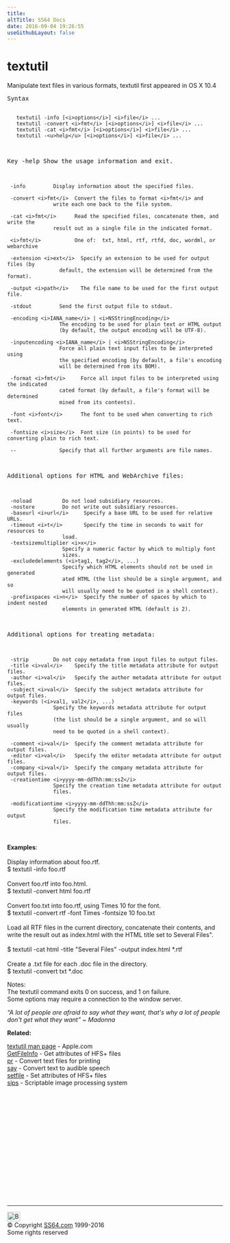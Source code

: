 ```yaml
---
title:
altTitle: SS64 Docs
date: 2016-09-04 19:26:55
useGithubLayout: false
---
```

<!-- #BeginLibraryItem "/Library/head_osx.lbi" --><!-- #EndLibraryItem --><h1>textutil</h1> 
<p>Manipulate text files in various formats, textutil first appeared in  OS X 10.4</p>
<pre>Syntax

       textutil -info [<i>options</i>] <i>file</i> ...
       textutil -convert <i>fmt</i> [<i>options</i>] <i>file</i> ...
       textutil -cat <i>fmt</i> [<i>options</i>] <i>file</i> ...
       textutil -<u>help</u> [<i>options</i>] <i>file</i> ...

Key
     -help         Show the usage information and exit.

     -info         Display information about the specified files.

     -convert <i>fmt</i>  Convert the files to format <i>fmt</i> and
                   write each one back to the file system.

     -cat <i>fmt</i>      Read the specified files, concatenate them, and write the
                   result out as a single file in the indicated format.

     <i>fmt</i>           One of:  txt, html, rtf, rtfd, doc, wordml, or webarchive

     -extension <i>ext</i>  Specify an extension to be used for output files (by
                     default, the extension will be determined from the format).

     -output <i>path</i>    The file name to be used for the first output file.

     -stdout         Send the first output file to stdout.

     -encoding <i>IANA_name</i> | <i>NSStringEncoding</i>
                     The encoding to be used for plain text or HTML output
                     (by default, the output encoding will be UTF-8).

     -inputencoding <i>IANA_name</i> | <i>NSStringEncoding</i>
                     Force all plain text input files to be interpreted using
                     the specified encoding (by default, a file's encoding
                     will be determined from its BOM).

     -format <i>fmt</i>     Force all input files to be interpreted using the indicated 
                     cated format (by default, a file's format will be determined
                     mined from its contents).

     -font <i>font</i>      The font to be used when converting to rich text.

     -fontsize <i>size</i>  Font size (in points) to be used for converting plain to rich text.

     --              Specify that all further arguments are file names.

Additional options for HTML and WebArchive files:

     -noload          Do not load subsidiary resources.
     -nostore         Do not write out subsidiary resources.
     -baseurl <i>url</i>     Specify a base URL to be used for relative URLs.
     -timeout <i>t</i>       Specify the time in seconds to wait for resources to
                      load.
     -textsizemultiplier <i>x</i>
                      Specify a numeric factor by which to multiply font
                      sizes.
     -excludedelements (<i>tag1, tag2</i>, ...)
                      Specify which HTML elements should not be used in generated 
                      ated HTML (the list should be a single argument, and so
                      will usually need to be quoted in a shell context).
     -prefixspaces <i>n</i>  Specify the number of spaces by which to indent nested
                      elements in generated HTML (default is 2).

Additional options for treating metadata:

     -strip        Do not copy metadata from input files to output files.
     -title <i>val</i>    Specify the title metadata attribute for output files.
     -author <i>val</i>   Specify the author metadata attribute for output files.
     -subject <i>val</i>  Specify the subject metadata attribute for output files.
     -keywords (<i>val1, val2</i>, ...)
                   Specify the keywords metadata attribute for output files
                   (the list should be a single argument, and so will usually
                   need to be quoted in a shell context).

     -comment <i>val</i>  Specify the comment metadata attribute for output files.
     -editor <i>val</i>   Specify the editor metadata attribute for output files.
     -company <i>val</i>  Specify the company metadata attribute for output files.
     -creationtime <i>yyyy-mm-ddThh:mm:ssZ</i>
                   Specify the creation time metadata attribute for output
                   files.

     -modificationtime <i>yyyy-mm-ddThh:mm:ssZ</i>
                   Specify the modification time metadata attribute for output
                   files.
</pre>
<p><b>Examples</b>:<br>
<br>
Display information about foo.rtf.<br>
<span class="code">$ textutil -info foo.rtf</span><br>
<br>
Convert foo.rtf into foo.html.<br>
<span class="code">$ textutil -convert html foo.rtf</span><br>
<br>
Convert foo.txt into foo.rtf, using Times 10 for the font.<br>
<span class="code">$ textutil -convert rtf -font Times -fontsize 10 foo.txt</span><br>
<br>
Load all RTF files in the current directory, concatenate their contents,
and write the result out as index.html with the HTML title set to
Several Files".<br>
<br>         
<span class="code">$ textutil -cat html -title "Several Files" -output index.html *.rtf</span><br>
<br>   
Create a .txt file for each .doc file in the directory.<br>       
<span class="code">$ textutil -convert txt *.doc</span></p>
<p>Notes:<br>
The textutil command exits 0 on success, and 1 on failure. <br>
Some options may require a connection to the window server.</p>
<p class="quote"><i>“A lot of people are afraid to say what they want, that's why a lot of people don't get what they want” ~ Madonna</i></p>
<p><b>Related:</b></p>
<p><a href="https://developer.apple.com/legacy/library/documentation/Darwin/Reference/ManPages/man1/textutil.1.html">textutil man page</a> - Apple.com<br>  
<a href="getfileinfo.html">GetFileInfo</a> - Get attributes of HFS+ files<br>
<a href="pr.html">pr</a> - Convert text files for printing<br>
<a href="say.html">say</a> - Convert text to audible speech<br>
<a href="setfile.html">setfile</a> - Set attributes of HFS+ files<br>
<a href="sips.html">sips</a> - Scriptable image processing system</p><!-- #BeginLibraryItem "/Library/foot_osx.lbi" --><p>
<!-- OSX300 -->
<ins class="adsbygoogle" style="display:inline-block;width:300px;height:250px" data-ad-client="ca-pub-6140977852749469" data-ad-slot="1823340303"></ins>
<script>
(adsbygoogle = window.adsbygoogle || []).push({});
</script></p>
<hr>
<div id="bl" class="footer"><a href="textutil.html#"><img src="../images/top.png" width="30" height="22" alt="Back to the Top"></a></div>
<div id="br" class="footer, tagline">© Copyright <a href="../index.html">SS64.com</a> 1999-2016<br>
Some rights reserved</div><!-- #EndLibraryItem -->
